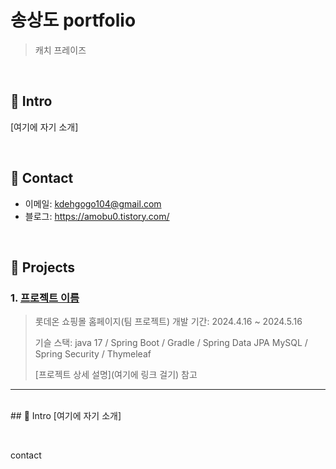 # 송상도 portfolio
> 캐치 프레이즈

</br>

## 📌 Intro
[여기에 자기 소개]

</br>

## 📌 Contact
- 이메일: kdehgogo104@gmail.com
- 블로그: https://amobu0.tistory.com/

</br>

## 📌 Projects
### 1. [프로젝트 이름](여기에링크걸기)
>롯데온 쇼핑몰 홈페이지(팀 프로젝트)
>개발 기간: 2024.4.16 ~ 2024.5.16
>
>기슬 스택:
>java 17 / Spring Boot / Gradle / Spring Data JPA
>MySQL / Spring Security / Thymeleaf
>
>[프로젝트 상세 설명](여기에 링크 걸기) 참고
>
---



</br>## 📌 Intro
[여기에 자기 소개]

</br>




contact

